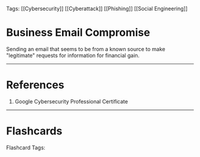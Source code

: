 Tags: [[Cybersecurity]] [[Cyberattack]] [[Phishing]] [[Social Engineering]]

# Business Email Compromise

Sending an email that seems to be from a known source to make "legitimate" requests for information for financial gain.

---

# References

1. Google Cybersecurity Professional Certificate

---

# Flashcards

Flashcard Tags: 
